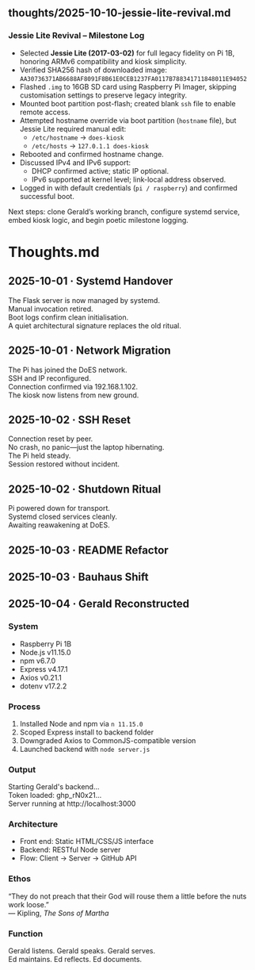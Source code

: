 ## thoughts/2025-10-10-jessie-lite-revival.md

### Jessie Lite Revival – Milestone Log

- Selected **Jessie Lite (2017-03-02)** for full legacy fidelity on Pi 1B, honoring ARMv6 compatibility and kiosk simplicity.
- Verified SHA256 hash of downloaded image:
  `AA30736371AB6688AF8091F8B61E0CEB1237FA0117B788341711848011E94052`
- Flashed `.img` to 16GB SD card using Raspberry Pi Imager, skipping customisation settings to preserve legacy integrity.
- Mounted boot partition post-flash; created blank `ssh` file to enable remote access.
- Attempted hostname override via boot partition (`hostname` file), but Jessie Lite required manual edit:
  - `/etc/hostname` → `does-kiosk`
  - `/etc/hosts` → `127.0.1.1 does-kiosk`
- Rebooted and confirmed hostname change.
- Discussed IPv4 and IPv6 support:
  - DHCP confirmed active; static IP optional.
  - IPv6 supported at kernel level; link-local address observed.
- Logged in with default credentials (`pi / raspberry`) and confirmed successful boot.

Next steps: clone Gerald’s working branch, configure systemd service, embed kiosk logic, and begin poetic milestone logging.


# Thoughts.md

## 2025-10-01 · Systemd Handover

The Flask server is now managed by systemd.  
Manual invocation retired.  
Boot logs confirm clean initialisation.  
A quiet architectural signature replaces the old ritual.

## 2025-10-01 · Network Migration

The Pi has joined the DoES network.  
SSH and IP reconfigured.  
Connection confirmed via 192.168.1.102.  
The kiosk now listens from new ground.

## 2025-10-02 · SSH Reset

Connection reset by peer.  
No crash, no panic—just the laptop hibernating.  
The Pi held steady.  
Session restored without incident.

## 2025-10-02 · Shutdown Ritual

Pi powered down for transport.  
Systemd closed services cleanly.  
Awaiting reawakening at DoES.

## 2025-10-03 · README Refactor

## 2025-10-03 · Bauhaus Shift

## 2025-10-04 · Gerald Reconstructed

### System
- Raspberry Pi 1B
- Node.js v11.15.0
- npm v6.7.0
- Express v4.17.1
- Axios v0.21.1
- dotenv v17.2.2

### Process
1. Installed Node and npm via `n 11.15.0`
2. Scoped Express install to backend folder
3. Downgraded Axios to CommonJS-compatible version
4. Launched backend with `node server.js`

### Output
Starting Gerald's backend...  
Token loaded: ghp_rN0x21...  
Server running at http://localhost:3000

### Architecture
- Front end: Static HTML/CSS/JS interface
- Backend: RESTful Node server
- Flow: Client → Server → GitHub API

### Ethos
“They do not preach that their God will rouse them a little before the nuts work loose.”  
— Kipling, *The Sons of Martha*

### Function
Gerald listens. Gerald speaks. Gerald serves.  
Ed maintains. Ed reflects. Ed documents.
